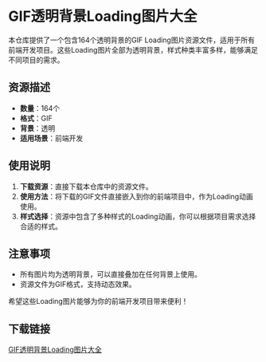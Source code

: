 # GIF透明背景Loading图片大全

本仓库提供了一个包含164个透明背景的GIF Loading图片资源文件，适用于所有前端开发项目。这些Loading图片全部为透明背景，样式种类丰富多样，能够满足不同项目的需求。

## 资源描述

- **数量**：164个
- **格式**：GIF
- **背景**：透明
- **适用场景**：前端开发

## 使用说明

1. **下载资源**：直接下载本仓库中的资源文件。
2. **使用方法**：将下载的GIF文件直接嵌入到你的前端项目中，作为Loading动画使用。
3. **样式选择**：资源中包含了多种样式的Loading动画，你可以根据项目需求选择合适的样式。

## 注意事项

- 所有图片均为透明背景，可以直接叠加在任何背景上使用。
- 资源文件为GIF格式，支持动态效果。

希望这些Loading图片能够为你的前端开发项目带来便利！

## 下载链接

[GIF透明背景Loading图片大全](https://pan.quark.cn/s/b39a8ea1430e)